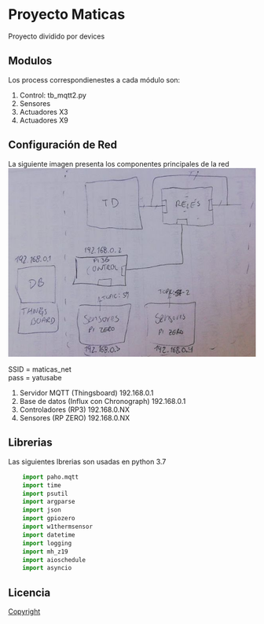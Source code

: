 # Proyecto Maticas

Proyecto dividido por devices

## Modulos
Los process correspondienestes a cada módulo son:
1. Control: tb_mqtt2.py
2. Sensores
3. Actuadores X3
4. Actuadores X9

## Configuración de Red
La siguiente imagen presenta los componentes principales de la red
![Image of network](/network.jpg)

SSID = maticas_net \
pass = yatusabe

1. Servidor MQTT (Thingsboard) 192.168.0.1
2. Base de datos (Influx con Chronograph) 192.168.0.1
3. Controladores (RP3) 192.168.0.NX
4. Sensores (RP ZERO) 192.168.0.NX

## Librerias
Las siguientes lbrerias son usadas en python 3.7
```python
    import paho.mqtt
    import time
    import psutil
    import argparse
    import json
    import gpiozero
    import w1thermsensor
    import datetime
    import logging
    import mh_z19
    import aioschedule
    import asyncio
```

## Licencia
[Copyright](https://github.com/davidtokik4/Maticas/blob/master/LICENSE.md)
